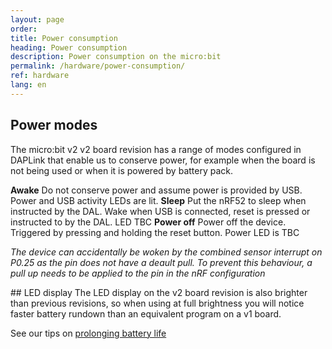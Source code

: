 ```yaml
---
layout: page
order:
title: Power consumption
heading: Power consumption
description: Power consumption on the micro:bit
permalink: /hardware/power-consumption/
ref: hardware
lang: en
---
```


## Power modes
The micro:bit v2 <span class="v2">v2</span> board revision has a range of modes configured in DAPLink that enable us to conserve power, for example when the board is not being used or when it is powered by battery pack.

**Awake** Do not conserve power and assume power is provided by USB. Power and USB activity LEDs are lit.
**Sleep** Put the nRF52 to sleep when instructed by the DAL. Wake when USB is connected, reset is pressed or instructed to by the DAL. LED TBC
**Power off** Power off the device. Triggered by pressing and holding the reset button. Power LED is TBC

*The device can accidentally be woken by the combined sensor interrupt on P0.25 as the pin does not have a deault pull. To prevent this behaviour, a pull up needs to be applied to the pin in the nRF configuration*

## LED display 
The LED display on the <span class="v2">v2</span> board revision is also brighter than previous revisions, so when using at full brightness you will notice faster battery rundown than an equivalent program on a <span class="v1">v1</span> board. 

See our tips on [prolonging battery life](https://support.microbit.org/en/support/solutions/articles/19000087231-prolonging-battery-life)